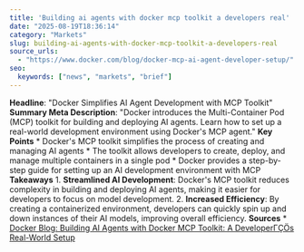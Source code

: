 ```yaml
---
title: 'Building ai agents with docker mcp toolkit a developers real'
date: "2025-08-19T18:36:14"
category: "Markets"
slug: building-ai-agents-with-docker-mcp-toolkit-a-developers-real
source_urls:
  - "https://www.docker.com/blog/docker-mcp-ai-agent-developer-setup/"
seo:
  keywords: ["news", "markets", "brief"]
---
```

**Headline**: "Docker Simplifies AI Agent Development with MCP Toolkit"  **Summary Meta Description**: "Docker introduces the Multi-Container Pod (MCP) toolkit for building and deploying AI agents. Learn how to set up a real-world development environment using Docker's MCP agent."  **Key Points**  * Docker's MCP toolkit simplifies the process of creating and managing AI agents * The toolkit allows developers to create, deploy, and manage multiple containers in a single pod * Docker provides a step-by-step guide for setting up an AI development environment with MCP  **Takeaways**  1. **Streamlined AI Development**: Docker's MCP toolkit reduces complexity in building and deploying AI agents, making it easier for developers to focus on model development. 2. **Increased Efficiency**: By creating a containerized environment, developers can quickly spin up and down instances of their AI models, improving overall efficiency.  **Sources**  * [Docker Blog: Building AI Agents with Docker MCP Toolkit: A DeveloperΓÇÖs Real-World Setup](https://www.docker.com/blog/docker-mcp-ai-agent-developer-setup/) 
